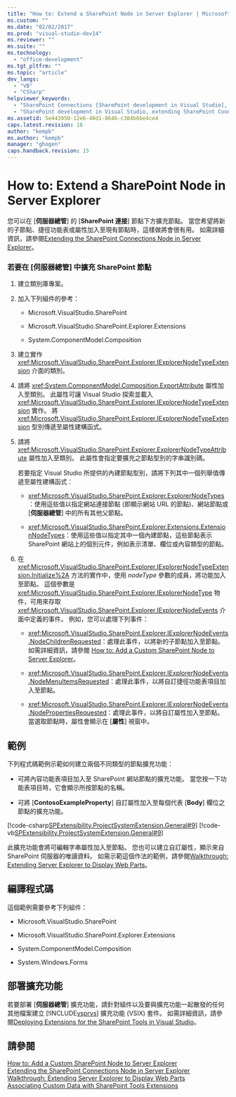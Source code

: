 ```yaml
---
title: "How to: Extend a SharePoint Node in Server Explorer | Microsoft Docs"
ms.custom: ""
ms.date: "02/02/2017"
ms.prod: "visual-studio-dev14"
ms.reviewer: ""
ms.suite: ""
ms.technology: 
  - "office-development"
ms.tgt_pltfrm: ""
ms.topic: "article"
dev_langs: 
  - "VB"
  - "CSharp"
helpviewer_keywords: 
  - "SharePoint Connections [SharePoint development in Visual Studio], extending a node"
  - "SharePoint development in Visual Studio, extending SharePoint Connections node in Server Explorer"
ms.assetid: 5e443950-12e6-40d1-864b-c384b6be4ce4
caps.latest.revision: 16
author: "kempb"
ms.author: "kempb"
manager: "ghogen"
caps.handback.revision: 15
---
```

# How to: Extend a SharePoint Node in Server Explorer
  您可以在 \[**伺服器總管**\] 的 \[**SharePoint 連接**\] 節點下方擴充節點。  當您希望將新的子節點、捷徑功能表或屬性加入至現有節點時，這樣做將會很有用。  如需詳細資訊，請參閱[Extending the SharePoint Connections Node in Server Explorer](../sharepoint/extending-the-sharepoint-connections-node-in-server-explorer.md)。  
  
### 若要在 \[伺服器總管\] 中擴充 SharePoint 節點  
  
1.  建立類別庫專案。  
  
2.  加入下列組件的參考：  
  
    -   Microsoft.VisualStudio.SharePoint  
  
    -   Microsoft.VisualStudio.SharePoint.Explorer.Extensions  
  
    -   System.ComponentModel.Composition  
  
3.  建立實作 <xref:Microsoft.VisualStudio.SharePoint.Explorer.IExplorerNodeTypeExtension> 介面的類別。  
  
4.  請將 <xref:System.ComponentModel.Composition.ExportAttribute> 屬性加入至類別。  此屬性可讓 Visual Studio 探索並載入 <xref:Microsoft.VisualStudio.SharePoint.Explorer.IExplorerNodeTypeExtension> 實作。  將 <xref:Microsoft.VisualStudio.SharePoint.Explorer.IExplorerNodeTypeExtension> 型別傳遞至屬性建構函式。  
  
5.  請將 <xref:Microsoft.VisualStudio.SharePoint.Explorer.ExplorerNodeTypeAttribute> 屬性加入至類別。  此屬性會指定要擴充之節點型別的字串識別碼。  
  
     若要指定 Visual Studio 所提供的內建節點型別，請將下列其中一個列舉值傳遞至屬性建構函式：  
  
    -   <xref:Microsoft.VisualStudio.SharePoint.Explorer.ExplorerNodeTypes>：使用這些值以指定網站連接節點 \(即顯示網站 URL 的節點\)、網站節點或 \[**伺服器總管**\] 中的所有其他父節點。  
  
    -   <xref:Microsoft.VisualStudio.SharePoint.Explorer.Extensions.ExtensionNodeTypes>：使用這些值以指定其中一個內建節點，這些節點表示 SharePoint 網站上的個別元件，例如表示清單、欄位或內容類型的節點。  
  
6.  在 <xref:Microsoft.VisualStudio.SharePoint.Explorer.IExplorerNodeTypeExtension.Initialize%2A> 方法的實作中，使用 *nodeType* 參數的成員，將功能加入至節點。  這個參數是 <xref:Microsoft.VisualStudio.SharePoint.Explorer.IExplorerNodeType> 物件，可用來存取 <xref:Microsoft.VisualStudio.SharePoint.Explorer.IExplorerNodeEvents> 介面中定義的事件。  例如，您可以處理下列事件：  
  
    -   <xref:Microsoft.VisualStudio.SharePoint.Explorer.IExplorerNodeEvents.NodeChildrenRequested>：處理此事件，以將新的子節點加入至節點。  如需詳細資訊，請參閱 [How to: Add a Custom SharePoint Node to Server Explorer](../sharepoint/how-to-add-a-custom-sharepoint-node-to-server-explorer.md)。  
  
    -   <xref:Microsoft.VisualStudio.SharePoint.Explorer.IExplorerNodeEvents.NodeMenuItemsRequested>：處理此事件，以將自訂捷徑功能表項目加入至節點。  
  
    -   <xref:Microsoft.VisualStudio.SharePoint.Explorer.IExplorerNodeEvents.NodePropertiesRequested>：處理此事件，以將自訂屬性加入至節點。  當選取節點時，屬性會顯示在 \[**屬性**\] 視窗中。  
  
## 範例  
 下列程式碼範例示範如何建立兩個不同類型的節點擴充功能：  
  
-   可將內容功能表項目加入至 SharePoint 網站節點的擴充功能。  當您按一下功能表項目時，它會顯示所按節點的名稱。  
  
-   可將 \[**ContosoExampleProperty**\] 自訂屬性加入至每個代表 \[**Body**\] 欄位之節點的擴充功能。  
  
 [!code-csharp[SPExtensibility.ProjectSystemExtension.General#9](../snippets/csharp/VS_Snippets_OfficeSP/spextensibility.projectsystemextension.general/cs/extension/serverexplorerextension.cs#9)]
 [!code-vb[SPExtensibility.ProjectSystemExtension.General#9](../snippets/visualbasic/VS_Snippets_OfficeSP/spextensibility.projectsystemextension.general/vb/extension/serverexplorerextension.vb#9)]  
  
 此擴充功能會將可編輯字串屬性加入至節點。  您也可以建立自訂屬性，顯示來自 SharePoint 伺服器的唯讀資料。  如需示範這個作法的範例，請參閱[Walkthrough: Extending Server Explorer to Display Web Parts](../sharepoint/walkthrough-extending-server-explorer-to-display-web-parts.md)。  
  
## 編譯程式碼  
 這個範例需要參考下列組件：  
  
-   Microsoft.VisualStudio.SharePoint  
  
-   Microsoft.VisualStudio.SharePoint.Explorer.Extensions  
  
-   System.ComponentModel.Composition  
  
-   System.Windows.Forms  
  
## 部署擴充功能  
 若要部署 \[**伺服器總管**\] 擴充功能，請針對組件以及要與擴充功能一起散發的任何其他檔案建立 [!INCLUDE[vsprvs](../sharepoint/includes/vsprvs-md.md)] 擴充功能 \(VSIX\) 套件。  如需詳細資訊，請參閱[Deploying Extensions for the SharePoint Tools in Visual Studio](../sharepoint/deploying-extensions-for-the-sharepoint-tools-in-visual-studio.md)。  
  
## 請參閱  
 [How to: Add a Custom SharePoint Node to Server Explorer](../sharepoint/how-to-add-a-custom-sharepoint-node-to-server-explorer.md)   
 [Extending the SharePoint Connections Node in Server Explorer](../sharepoint/extending-the-sharepoint-connections-node-in-server-explorer.md)   
 [Walkthrough: Extending Server Explorer to Display Web Parts](../sharepoint/walkthrough-extending-server-explorer-to-display-web-parts.md)   
 [Associating Custom Data with SharePoint Tools Extensions](../sharepoint/associating-custom-data-with-sharepoint-tools-extensions.md)  
  
  